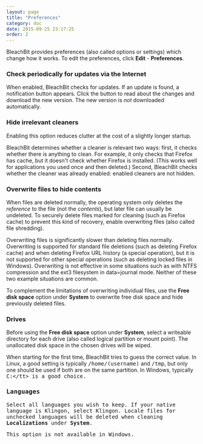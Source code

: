 ```yaml
---
layout: page
title: "Preferences"
category: doc
date: 2015-09-25 23:17:25
order: 2
---
```


BleachBit provides preferences (also called options or settings) which change how it works. To edit the preferences, click **Edit** - **Preferences**.

### Check periodically for updates via the Internet

When enabled, BleachBit checks for updates. If an update is found, a notification button appears. Click the button to read about the changes and download the new version. The new version is _not_ downloaded automatically.

### Hide irrelevant cleaners

Enabling this option reduces clutter at the cost of a slightly longer startup.

BleachBit determines whether a cleaner is relevant two ways: first, it checks whether there is anything to clean. For example, it only checks that Firefox has cache, but it doesn't check whether Firefox is installed. (This works well for applications you used once and then deleted.) Second, BleachBit checks whether the cleaner was already enabled: enabled cleaners are not hidden.

### Overwrite files to hide contents

When files are deleted normally, the operating system only deletes the _reference_ to the file (not the _contents_), but later file can usually be undeleted. To securely delete files marked for cleaning (such as Firefox cache) to prevent this kind of recovery, enable overwriting files (also called file shredding).

Overwriting files is significantly slower than deleting files normally. Overwriting is supported for standard file deletions (such as deleting Firefox cache) and when deleting Firefox URL history (a special operation), but it is not supported for other special operations (such as deleting locked files in Windows). Overwriting is not effective in some situations such as with NTFS compression and the ext3 filesystem in data=journal mode. Neither of these two example situations are common.

To complement the limitations of overwriting individual files, use the **Free disk space** option under **System** to overwrite free disk space and hide previously deleted files.

### Drives

Before using the **Free disk space** option under **System**, select a writeable directory for each drive (also called logical partition or mount point). The unallocated disk space in the chosen drives will be wiped.

When starting for the first time, BleachBit tries to guess the correct value. In Linux, a good setting is typically <tt>/home/(username)</tt> and <tt>/tmp</tt>, but only one should be used if both are on the same partition. In Windows, typically <tt>C:\</tt> is a good choice.

### Languages

Select all languages you wish to keep. If your native language is Klingon, select Klingon. Locale files for unchecked languages will be deleted when cleaning **Localizations** under **System**.

This option is not available in Windows.


